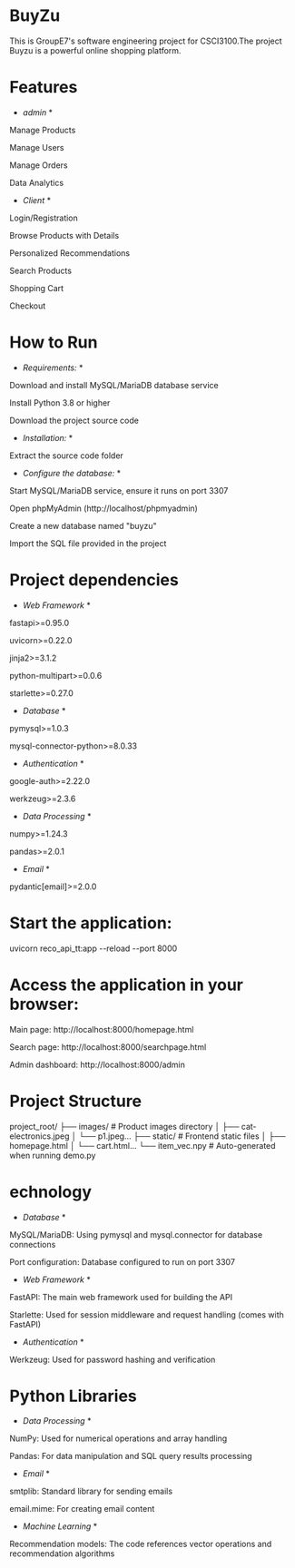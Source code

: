 # BuyZu

This is GroupE7's software engineering project for CSCI3100.The project Buyzu is a powerful online shopping platform.


# Features

* *admin* *

Manage Products

Manage Users

Manage Orders

Data Analytics

* *Client* *

Login/Registration

Browse Products with Details

Personalized Recommendations

Search Products

Shopping Cart

Checkout

# How to Run

* *Requirements:* *

Download and install MySQL/MariaDB database service

Install Python 3.8 or higher

Download the project source code

* *Installation:* *

Extract the source code folder

* *Configure the database:* *

Start MySQL/MariaDB service, ensure it runs on port 3307

Open phpMyAdmin (http://localhost/phpmyadmin)

Create a new database named "buyzu"

Import the SQL file provided in the project


# Project dependencies

* *Web Framework* *

fastapi>=0.95.0

uvicorn>=0.22.0

jinja2>=3.1.2

python-multipart>=0.0.6

starlette>=0.27.0

* *Database* *

pymysql>=1.0.3

mysql-connector-python>=8.0.33

* *Authentication* *

google-auth>=2.22.0

werkzeug>=2.3.6

* *Data Processing* *

numpy>=1.24.3

pandas>=2.0.1

* *Email* *

pydantic[email]>=2.0.0


# Start the application:

uvicorn reco_api_tt:app --reload --port 8000

# Access the application in your browser:

Main page: http://localhost:8000/homepage.html

Search page: http://localhost:8000/searchpage.html

Admin dashboard: http://localhost:8000/admin

# Project Structure

project_root/
├── images/          # Product images directory
│   ├── cat-electronics.jpeg
│   └── p1.jpeg...
├── static/          # Frontend static files
│   ├── homepage.html
│   └── cart.html...
└── item_vec.npy     # Auto-generated when running demo.py

# echnology

* *Database* *

MySQL/MariaDB: Using pymysql and mysql.connector for database connections

Port configuration: Database configured to run on port 3307

* *Web Framework* *

FastAPI: The main web framework used for building the API

Starlette: Used for session middleware and request handling (comes with FastAPI)

* *Authentication* *

Werkzeug: Used for password hashing and verification

# Python Libraries

* *Data Processing* *

NumPy: Used for numerical operations and array handling

Pandas: For data manipulation and SQL query results processing

* *Email* *

smtplib: Standard library for sending emails

email.mime: For creating email content

* *Machine Learning* *

Recommendation models: The code references vector operations and recommendation algorithms